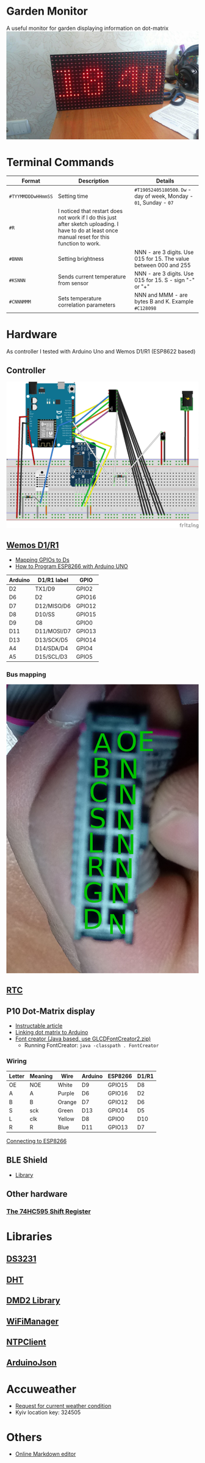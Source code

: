 ﻿
# Garden Monitor
A useful monitor for garden displaying information on dot-matrix
![enter image description here](images/dmd.jpg)
# Terminal Commands

|Format|Description|Details|
|--|--|--|
|`#TYYMMDDDwHHmmSS`|Setting time|`#T19052405180500`.  `Dw` - day of week, Monday - `01`, Sunday - `07`|
|`#R`|I noticed that restart does not work if I do this just after sketch uploading. I have to do at least once manual reset for this function to work.|
|`#BNNN`|Setting brightness|NNN - are 3 digits. Use 015 for 15. The value between 000 and 255|
|`#KSNNN`|Sends current temperature from sensor|NNN - are 3 digits. Use 015 for 15. S - sign "-" or "+"|
|`#CNNNMMM`|Sets temperature correlation parameters|NNN and MMM - are bytes B and K. Example `#C128098`|

# Hardware
As controller I tested with Arduino Uno and Wemos D1/R1 (ESP8622 based)
## Controller
![enter image description here](images/wiring.png)
## [Wemos D1/R1](https://wiki.wemos.cc/products:d1:d1)
 * [Mapping GPIOs to Ds](https://jardikblog.wordpress.com/2016/11/02/wemos-d1-r1-vs-wemos-d1-r2/)
 * [How to Program ESP8266 with Arduino UNO](https://www.hackster.io/harshmangukiya/how-to-program-esp8266-with-arduino-uno-efb05f)

|Arduino|D1/R1 label|GPIO|
|--|--|--|
|D2|TX1/D9|GPIO2|
|D6|D2|GPIO16|
|D7|D12/MISO/D6|GPIO12|
|D8|D10/SS|GPIO15|
|D9|D8|GPIO0|
|D11|D11/MOSI/D7|GPIO13|
|D13|D13/SCK/D5|GPIO14|
|A4|D14/SDA/D4|GPIO4|
|A5|D15/SCL/D3|GPIO5|

### Bus mapping

![Bus mapping](images/DisplayBus.png)

## [RTC](https://www.makeuseof.com/tag/how-and-why-to-add-a-real-time-clock-to-arduino/)
## P10 Dot-Matrix display
 * [Instructable article](http://www.instructables.com/id/Display-Text-at-P10-LED-Display-Using-Arduino/)
* [Linking dot matrix to Arduino](https://maker.pro/projects/arduino/arduino-led-matrix-controlled-android-app-greenpaks-i2c)
*  [Font creator (Java based, use GLCDFontCreator2.zip)](https://code.google.com/archive/p/glcd-arduino/downloads)
	 * Running FontCreator:  `java -classpath . FontCreator`
### Wiring
|Letter|Meaning|Wire|Arduino|ESP8266|D1/R1|
|--|--|--|--|--|--|
|OE|NOE|White|D9|GPIO15|D8|
|A|A|Purple|D6|GPIO16|D2|
|B|B|Orange|D7|GPIO12|D6|
|S|sck|Green|D13|GPIO14|D5|
|L|clk|Yellow|D8|GPIO0|D10|
|R|R|Blue|D11|GPIO13|D7|

[Connecting to ESP8266](http://forum.freetronics.com/viewtopic.php?t=6687)

## BLE Shield
 * [Library](https://github.com/RedBearLab/nRF8001)

## Other hardware
### [The 74HC595 Shift Register](https://learn.adafruit.com/adafruit-arduino-lesson-4-eight-leds/the-74hc595-shift-register)
# Libraries
## [DS3231](https://github.com/NorthernWidget/DS3231)
## [DHT](https://github.com/adafruit/DHT-sensor-library)
## [DMD2 Library](https://github.com/freetronics/DMD2)
## [WiFiManager](https://github.com/tzapu/WiFiManager)
## [NTPClient](https://github.com/arduino-libraries/NTPClient)
## [ArduinoJson](https://github.com/bblanchon/ArduinoJson)
# Accuweather
* [Request for current weather condition](https://developer.accuweather.com/accuweather-current-conditions-api/apis/get/currentconditions/v1/%7BlocationKey%7D)
* Kyiv location key: 324505
# Others
 * [Online Markdown editor](https://stackedit.io)
